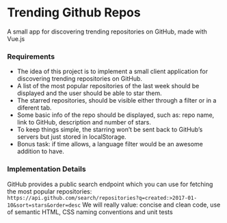 # Trending Github Repos

A small app for discovering trending repositories on GitHub, made with Vue.js

### Requirements
- The idea of this project is to implement a small client application for discovering trending repositories on GitHub.
- A list of the most popular repositories of the last week should be displayed and the user should be able to star them.
- The starred repositories, should be visible either through a filter or in a diferent tab.
- Some basic info of the repo should be displayed, such as: repo name, link to GitHub, description and number of stars.
- To keep things simple, the starring won’t be sent back to GitHub’s servers but just stored in localStorage.
- Bonus task: if time allows, a language filter would be an awesome addition to have. 

### Implementation Details
GitHub provides a public search endpoint which you can use for fetching the most popular repositories:
`https://api.github.com/search/repositories?q=created:>2017-01-10&sort=stars&order=desc`
We will really value: concise and clean code, use of semantic HTML, CSS naming conventions and unit tests